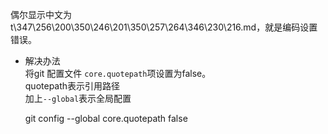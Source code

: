偶尔显示中文为t\347\256\200\350\246\201\350\257\264\346\230\216.md，就是编码设置错误。

- 解决办法  
  将git 配置文件 `core.quotepath`项设置为false。  
  quotepath表示引用路径  
  加上`--global`表示全局配置

    git config --global core.quotepath false 
    


